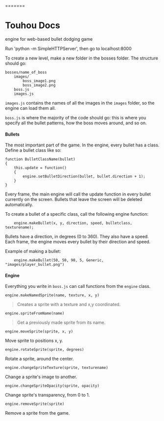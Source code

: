 =======
# Touhou Docs

engine for web-based bullet dodging game

Run 'python -m SimpleHTTPServer', then go to localhost:8000

To create a new level, make a new folder in the bosses folder. The structure should go:
```
bosses/name_of_boss
    images/
        boss_image1.png
        boss_image2.png
    boss.js
    images.js
```

`images.js` contains the names of all the images in the `images` folder, so the engine can load them all.

`boss.js` is where the majority of the code should go: this is where you specify all the bullet patterns, how the boss moves around, and so on.

#### Bullets

The most important part of the game.
In the engine, every bullet has a class. Define a bullet class like so:
```
function BulletClassName(bullet)
{
    this.update = function()
    {
        engine.setBulletDirection(bullet, bullet.direction + 1);
    }
}
```

Every frame, the main engine will call the update function in every bullet currently on the screen. Bullets that leave the screen will be deleted automatically.

To create a bullet of a specific class, call the following engine function:
```
    engine.makeBullet(x, y, direction, speed, bulletclass, texturename);
```
Bullets have a direction, in degrees (0 to 360). They also have a speed. Each frame, the engine moves every bullet by their direction and speed.

Example of making a bullet:
```
    engine.makeBullet(50, 50, 90, 5, Generic, "images/player_bullet.png")
```

#### Engine

Everything you write in `boss.js` can call functions from the `engine` class.

`engine.makeNamedSprite(name, texture, x, y)`

>Creates a sprite with a texture and x,y coordinated.

`engine.spriteFromName(name)`

>Get a previously made sprite from its name.

`engine.moveSprite(sprite, x, y)`

Move sprite to positions x, y.

`engine.rotateSprite(sprite, degrees)`

Rotate a sprite, around the center.

`engine.changeSpriteTexture(sprite, texturename)`

Change a sprite's image to another.

`engine.changeSpriteOpacity(sprite, opacity)`

Change sprite's transparency, from 0 to 1.

`engine.removeSprite(sprite)`

Remove a sprite from the game.
